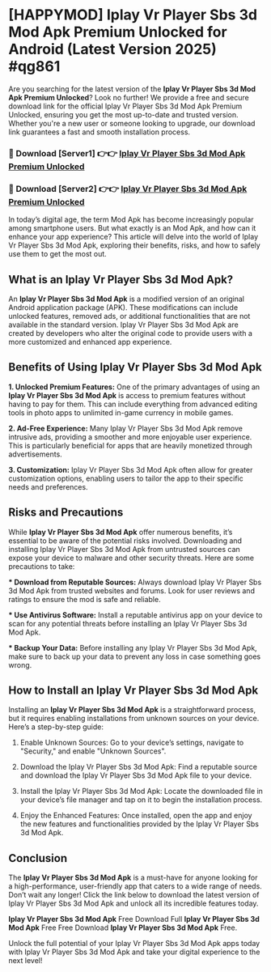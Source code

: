 # [HAPPYMOD] Iplay Vr Player Sbs 3d Mod Apk Premium Unlocked for Android (Latest Version 2025) #qg861

Are you searching for the latest version of the <strong>Iplay Vr Player Sbs 3d Mod Apk Premium Unlocked</strong>? Look no further! We provide a free and secure download link for the official Iplay Vr Player Sbs 3d Mod Apk Premium Unlocked, ensuring you get the most up-to-date and trusted version. Whether you're a new user or someone looking to upgrade, our download link guarantees a fast and smooth installation process.


<h3>🔴 Download [Server1] 👉👉 <a href="https://appsnew.pages.dev?q=Iplay+Vr+Player+Sbs+3d+Mod+Apk">Iplay Vr Player Sbs 3d Mod Apk Premium Unlocked</a></h3>

<h3>🔴 Download [Server2] 👉👉 <a href="https://appsnew.pages.dev?q=Iplay+Vr+Player+Sbs+3d+Mod+Apk">Iplay Vr Player Sbs 3d Mod Apk Premium Unlocked</a></h3>


In today’s digital age, the term Mod Apk has become increasingly popular among smartphone users. But what exactly is an Mod Apk, and how can it enhance your app experience? This article will delve into the world of Iplay Vr Player Sbs 3d Mod Apk, exploring their benefits, risks, and how to safely use them to get the most out.


<h2>What is an Iplay Vr Player Sbs 3d Mod Apk?</h2>

An <strong>Iplay Vr Player Sbs 3d Mod Apk</strong> is a modified version of an original Android application package (APK). These modifications can include unlocked features, removed ads, or additional functionalities that are not available in the standard version. Iplay Vr Player Sbs 3d Mod Apk are created by developers who alter the original code to provide users with a more customized and enhanced app experience.


<h2>Benefits of Using Iplay Vr Player Sbs 3d Mod Apk</h2>

<strong> 1. Unlocked Premium Features:</strong> One of the primary advantages of using an <strong>Iplay Vr Player Sbs 3d Mod Apk</strong> is access to premium features without having to pay for them. This can include everything from advanced editing tools in photo apps to unlimited in-game currency in mobile games.

<strong> 2. Ad-Free Experience:</strong> Many Iplay Vr Player Sbs 3d Mod Apk remove intrusive ads, providing a smoother and more enjoyable user experience. This is particularly beneficial for apps that are heavily monetized through advertisements.

<strong> 3. Customization:</strong> Iplay Vr Player Sbs 3d Mod Apk often allow for greater customization options, enabling users to tailor the app to their specific needs and preferences.


<h2>Risks and Precautions</h2>

While <strong>Iplay Vr Player Sbs 3d Mod Apk</strong> offer numerous benefits, it’s essential to be aware of the potential risks involved. Downloading and installing Iplay Vr Player Sbs 3d Mod Apk from untrusted sources can expose your device to malware and other security threats. Here are some precautions to take:

<strong> * Download from Reputable Sources:</strong> Always download Iplay Vr Player Sbs 3d Mod Apk from trusted websites and forums. Look for user reviews and ratings to ensure the mod is safe and reliable.

<strong> * Use Antivirus Software:</strong> Install a reputable antivirus app on your device to scan for any potential threats before installing an Iplay Vr Player Sbs 3d Mod Apk.

<strong> * Backup Your Data:</strong> Before installing any Iplay Vr Player Sbs 3d Mod Apk, make sure to back up your data to prevent any loss in case something goes wrong.


<h2>How to Install an Iplay Vr Player Sbs 3d Mod Apk</h2>

Installing an <strong>Iplay Vr Player Sbs 3d Mod Apk</strong> is a straightforward process, but it requires enabling installations from unknown sources on your device. Here’s a step-by-step guide:

 1. Enable Unknown Sources: Go to your device’s settings, navigate to "Security," and enable "Unknown Sources".

 2. Download the Iplay Vr Player Sbs 3d Mod Apk: Find a reputable source and download the Iplay Vr Player Sbs 3d Mod Apk file to your device.

 3. Install the Iplay Vr Player Sbs 3d Mod Apk: Locate the downloaded file in your device’s file manager and tap on it to begin the installation process.

 4. Enjoy the Enhanced Features: Once installed, open the app and enjoy the new features and functionalities provided by the Iplay Vr Player Sbs 3d Mod Apk.


<h2><strong>Conclusion</strong></h2>

The <strong>Iplay Vr Player Sbs 3d Mod Apk</strong> is a must-have for anyone looking for a high-performance, user-friendly app that caters to a wide range of needs. Don’t wait any longer! Click the link below to download the latest version of Iplay Vr Player Sbs 3d Mod Apk and unlock all its incredible features today.

<strong>Iplay Vr Player Sbs 3d Mod Apk</strong> Free Download Full <strong>Iplay Vr Player Sbs 3d Mod Apk</strong> Free Free Download <strong>Iplay Vr Player Sbs 3d Mod Apk</strong> Free.

Unlock the full potential of your Iplay Vr Player Sbs 3d Mod Apk apps today with Iplay Vr Player Sbs 3d Mod Apk and take your digital experience to the next level!